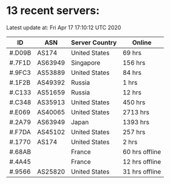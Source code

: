 # 13 recent servers:

Latest update at: Fri Apr 17 17:10:12 UTC 2020

| ID | ASN | Server Country | Online |
| -- | --- | -------------- | ------ |
| #.D09B | AS174 | United States | 69 hrs |
| #.7F1D | AS63949 | Singapore | 156 hrs |
| #.9FC3 | AS53889 | United States | 84 hrs |
| #.1F2B | AS49392 | Russia | 1 hrs |
| #.C133 | AS51659 | Russia | 12 hrs |
| #.C348 | AS35913 | United States | 450 hrs |
| #.E069 | AS40065 | United States | 2713 hrs |
| #.2A79 | AS63949 | Japan | 1393 hrs |
| #.F7DA | AS45102 | United States | 257 hrs |
| #.1770 | AS174 | United States | 2 hrs |
| #.68AB |  | France | 60 hrs offline |
| #.4A45 |  | France | 12 hrs offline |
| #.9566 | AS25820 | United States | 31 hrs offline |

